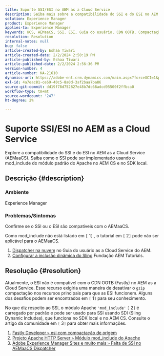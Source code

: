 ```yaml
---
title: Suporte SSI/ESI no AEM as a Cloud Service
description: Saiba mais sobre a compatibilidade do SSI e do ESI no AEM as a Cloud Service ( AEMaaCS).
solution: Experience Manager
product: Experience Manager
applies-to: Experience Manager
keywords: KCS, AEMaaCS, SSI, ESI, Guia do usuário, CDN OOTB, Compactação Gzip, base AEM, SDI, SDK
resolution: Resolution
internal-notes: null
bug: false
article-created-by: Eshaa Tiwari
article-created-date: 2/2/2024 2:50:19 PM
article-published-by: Eshaa Tiwari
article-published-date: 2/2/2024 2:56:36 PM
version-number: 4
article-number: KA-21610
dynamics-url: https://adobe-ent.crm.dynamics.com/main.aspx?forceUCI=1&pagetype=entityrecord&etn=knowledgearticle&id=b9a17660-dac1-ee11-9079-6045bd006268
exl-id: 4a7eac81-ce69-40c5-8a0d-3af2baa7ba86
source-git-commit: dd19f78d752827e48b7dc68adcd95500f2ffbca0
workflow-type: tm+mt
source-wordcount: '247'
ht-degree: 2%

---
```


# Suporte SSI/ESI no AEM as a Cloud Service


Explore a compatibilidade do SSI e do ESI no AEM as a Cloud Service (AEMaaCS). Saiba como o SSI pode ser implementado usando o mod_include do módulo padrão do Apache no AEM CS e no SDK local.

## Descrição {#description}


### <b>Ambiente</b>

Experience Manager



### <b>Problemas/Sintomas</b>

Confirme se o SSI ou o ESI são compatíveis com o AEMaaCS.

Como mod_include não está listado em `[` 1`]` , o tutorial em `[` 2`]`  pode não ser aplicável para o AEMaaCS.

1. [Dispatcher na nuvem](https://experienceleague.adobe.com/docs/experience-manager-cloud-service/content/implementing/content-delivery/disp-overview.html) no Guia do usuário as a Cloud Service do AEM.
2. [Configurar a inclusão dinâmica do Sling](https://experienceleague.adobe.com/docs/experience-manager-learn/foundation/development/set-up-sling-dynamic-include.html) Fundação AEM Tutorials.





## Resolução {#resolution}


Atualmente, o ESI não é compatível com o CDN OOTB (Fastly) no AEM as a Cloud Service. Esse recurso exigiria uma maneira de desativar o `gzip` compactação nos recursos principais para que as ESI funcionem. Alguns dos desafios podem ser encontrados em `[` 1`]`  para seu conhecimento.

No que diz respeito ao SSI, o módulo Apache `'mod_include'` `[` 2`]`  é carregado por padrão e pode ser usado para SSI usando SDI (Sling Dynamic Includes), que funciona no SDK local e no AEM CS. Consulte o artigo da comunidade em `[` 3`]`  para obter mais informações.

1. [Fastly Developer `>`  esi com compactação de origem](https://developer.fastly.com/reference/vcl/statements/esi/#esi-with-origin-compression)
2. [Projeto Apache HTTP Server `>`  Módulo mod_include do Apache](https://httpd.apache.org/docs/2.4/mod/mod_include.html)
3. [Adobe Experience Manager Sites e muito mais `>`  Falta de SSI no AEMaaCS Dispatcher](https://experienceleaguecommunities.adobe.com/t5/adobe-experience-manager/lack-of-ssi-in-aemaacs-dispatcher/td-p/392044)
